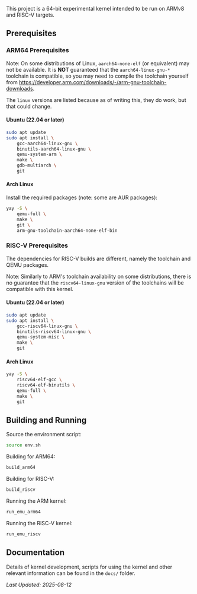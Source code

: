 This project is a 64-bit experimental kernel intended to be run on ARMv8 and RISC-V targets. 

## Prerequisites

### ARM64 Prerequisites 

Note: On some distributions of Linux, `aarch64-none-elf` (or equivalent) may not be available. It is
**NOT** guaranteed that the `aarch64-linux-gnu-*` toolchain is compatible, so you may need to compile
the toolchain yourself from https://developer.arm.com/downloads/-/arm-gnu-toolchain-downloads.

The `linux` versions are listed because as of writing this, they do work, but that could change. 

#### Ubuntu (22.04 or later)

```bash
sudo apt update
sudo apt install \
    gcc-aarch64-linux-gnu \
    binutils-aarch64-linux-gnu \
    qemu-system-arm \
    make \
    gdb-multiarch \
    git
```

#### Arch Linux

Install the required packages (note: some are AUR packages):

```bash
yay -S \
    qemu-full \
    make \
    git \
    arm-gnu-toolchain-aarch64-none-elf-bin
```

### RISC-V Prerequisites

The dependencies for RISC-V builds are different, namely the toolchain and QEMU packages. 

Note: Similarly to ARM's toolchain availability on some distributions, there is no guarantee that
the `riscv64-linux-gnu` version of the toolchains will be compatible with this kernel.

#### Ubuntu (22.04 or later) 

```bash
sudo apt update
sudo apt install \
    gcc-riscv64-linux-gnu \
    binutils-riscv64-linux-gnu \
    qemu-system-misc \
    make \
    git
```

#### Arch Linux 

```bash
yay -S \
    riscv64-elf-gcc \
    riscv64-elf-binutils \
    qemu-full \
    make \
    git
``` 

## Building and Running

Source the environment script:
```bash
source env.sh
```

Building for ARM64: 
```bash 
build_arm64 
```

Building for RISC-V: 
```bash 
build_riscv
```

Running the ARM kernel:
```bash 
run_emu_arm64
```

Running the RISC-V kernel: 
```bash 
run_emu_riscv
```

## Documentation 

Details of kernel development, scripts for using the kernel and other relevant information can be 
found in the `docs/` folder. 

*Last Updated: 2025-08-12*
